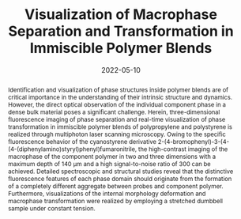 ---
title: Visualization of Macrophase Separation and Transformation in Immiscible Polymer Blends
authors:
- Zhiyuan Wu
- Chunyu Zhang
- Youliang Zhu
- Zhongyuan Lu
- Heng Liu
- Bin Xu
- Xuequan Zhang
- Wenjing Tian
date: '2022-05-10'
doi: 10.31635/ccschem.022.202101726
publish_types: 期刊文章
publication: CCS Chemistry
abstract: Identification and visualization of phase structures inside polymer blends are of          critical importance in the understanding of their intrinsic structure and dynamics.          However, the direct optical observation of the individual component phase in a dense          bulk material poses a significant challenge. Herein, three-dimensional fluorescence          imaging of phase separation and real-time visualization of phase transformation in          immiscible polymer blends of polypropylene and polystyrene is realized through multiphoton          laser scanning microscopy. Owing to the specific fluorescence behavior of the cyanostyrene          derivative 2-(4-bromophenyl)-3-(4-(4-(diphenylamino)styryl)phenyl)fumaronitrile, the          high-contrast imaging of the macrophase of the component polymer in two and three          dimensions with a maximum depth of 140 μm and a high signal-to-noise ratio of 300          can be achieved. Detailed spectroscopic and structural studies reveal that the distinctive          fluorescence features of each phase domain should originate from the formation of          a completely different aggregate between probes and component polymer. Furthermore,          visualizations of the internal morphology deformation and macrophase transformation          were realized by employing a stretched dumbbell sample under constant tension.
url_pdf: https://www.chinesechemsoc.org/doi/10.31635/ccschem.022.202101726
---